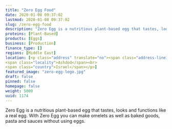 ```yaml
---
title: "Zero Egg Food"
date: 2020-01-08 09:37:02
lastmod: 2020-01-08 09:37:02
slug: /zero-egg-food
description: "Zero Egg is a nutritious plant-based egg that tastes, looks and functions like a real egg. With Zero Egg you can make omelets as well as baked goods, pasta and sauces without using eggs."
proteins: [Plant-Based]
products: [Eggs]
business: [Production]
finance_type: []
regions: [Middle East]
location: [<p class="address" translate="no"><span class="address-line1">Rambam Street</span><br>
<span class="locality">Ashdod</span><br>
<span class="country">Israel</span></p>]
featured_image: "zero-egg-logo.jpg"
draft: false
pinned: false
homepage: false
weight: 5000
uuid: 1174
---
```

Zero Egg is a nutritious plant-based egg that tastes, looks and functions like a real egg. With Zero Egg you can make omelets as well as baked goods, pasta and sauces without using eggs.
